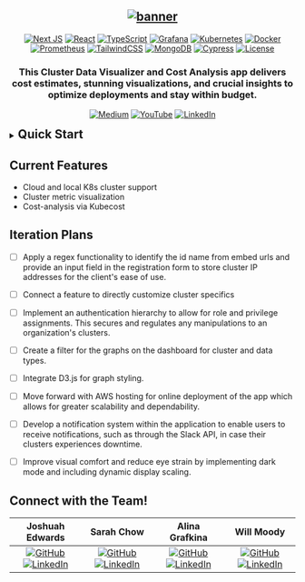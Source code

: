 
<div align="center">

  ## [![banner](/public/assets/banner.png)](https://www.os-poseidon.com/)
  <!-- h2 tagline here -->
  <!-- https://ileriayo.github.io/markdown-badges/#markdown-badges -->
  [![Next JS](https://img.shields.io/badge/Next-black?style=for-the-badge&logo=next.js&logoColor=white)](https://nextjs.org/)
  [![React](https://img.shields.io/badge/react-%2320232a.svg?style=for-the-badge&logo=react&logoColor=%2361DAFB)](https://reactjs.org/)
  [![TypeScript](https://img.shields.io/badge/typescript-%23007ACC.svg?style=for-the-badge&logo=typescript&logoColor=white)](https://www.typescriptlang.org/)
  [![Grafana](https://img.shields.io/badge/grafana-%23F46800.svg?style=for-the-badge&logo=grafana&logoColor=white)](https://grafana.com/)
  [![Kubernetes](https://img.shields.io/badge/kubernetes-%23326ce5.svg?style=for-the-badge&logo=kubernetes&logoColor=white)](https://kubernetes.io/)
  [![Docker](https://img.shields.io/badge/docker-%230db7ed.svg?style=for-the-badge&logo=docker&logoColor=white)](https://www.docker.com/)
  [![Prometheus](https://img.shields.io/badge/Prometheus-E6522C?style=for-the-badge&logo=Prometheus&logoColor=white)](https://prometheus.io/)
  [![TailwindCSS](https://img.shields.io/badge/tailwindcss-%2338B2AC.svg?style=for-the-badge&logo=tailwind-css&logoColor=white)](https://tailwindcss.com/)
  [![MongoDB](https://img.shields.io/badge/MongoDB-%234ea94b.svg?style=for-the-badge&logo=mongodb&logoColor=white)](https://www.mongodb.com/)
  [![Cypress](https://img.shields.io/badge/-cypress-%23E5E5E5?style=for-the-badge&logo=cypress&logoColor=058a5e)](https://www.cypress.io/)
  [![License](https://img.shields.io/github/license/Ileriayo/markdown-badges?style=for-the-badge)](public/LICENSE)
  <!-- short description -->
  ### This Cluster Data Visualizer and Cost Analysis app delivers cost estimates, stunning visualizations, and crucial insights to optimize deployments and stay within budget.
   <!-- Its user-friendly interface empowers organizations to make informed decisions with ease. A must-have for any Kubernetes pro. -->
  <!-- quick links -->



  [![Medium](https://img.shields.io/badge/Medium-12100E?style=for-the-badge&logo=medium&logoColor=white)](https://medium.com/@drjoshdpt/poseidon-a-kubernetes-cluster-visualization-cost-analysis-tool-d0fb55c2858c)
  [![YouTube](https://img.shields.io/badge/YouTube-%23FF0000.svg?style=for-the-badge&logo=YouTube&logoColor=white)](https://youtu.be/hqeGqh0ksPg)
  [![LinkedIn](https://img.shields.io/badge/linkedin-%230077B5.svg?style=for-the-badge&logo=linkedin&logoColor=white)](https://www.linkedin.com/company/osposeidon/)
</div>

<details>
  <summary><h2 style="display: inline;">Quick Start</h2></summary>

  1. Fork this repository to your profile, clone it to your local machine, navigate into the directory, then run `npm install`.
  2. Ensure your local and/or cloud clusters are deployed, then within the root directory, create a `.env.local` file and paste in the following:
      ```
      NODE_ENV = development
      MONGO_URI = "[REPLACE THIS WITH YOUR MONGODB CONNECTION STRING]"
      NEXTAUTH_URL = http://localhost:3500
      BCRYPT_SALT = 10
      NEXTAUTH_SECRET = 12345678910
      KUBECOST_IP = "[REPLACE THIS WITH YOUR DEPLOYED KUBECOST IP ADDRESS]"
      LOCAL_KUBECOST_IP = "[REPLACE THIS WITH YOUR LOCAL KUBECOST IP ADDRESS]"
      LOCAL_CLUSTER_IP = "localhost:3300"
      LOCAL_CLUSTER_NAME = "[REPLACE THIS WITH THE UNIQUE EMBED ID FROM YOUR LOCAL CLUSTER'S GRAFANA SHARE LINK]"
      DEPLOYED_CLUSTER_IP = "[REPLACE THIS WITH YOUR DEPLOYED* CLUSTER IP ADDRESS]"
      DEPLOYED_CLUSTER_NAME = "[REPLACE THIS WITH THE UNIQUE EMBED ID FROM YOUR CLOUD HOSTED GRAFANA SHARE LINK]"
      DEPLOYED_CLUSTER_NAME_2 = "[OPTIONAL: REPLACE THIS WITH THE UNIQUE EMBED ID FROM YOUR CLOUD HOSTED GRAFANA SHARE LINK]"
      ```
      - Be sure to replace the areas of all caps text including the enclosing square brackets with the specified information, then save the file.
        - *Functions for both depolyments on AWS and/or Google.
      - For more detailed instructions, please visit our website [os-poseidon.com/setup](https://www.os-poseidon.com/setup).
  3. Regarding your command options:
      - `npm run port` runs the application on port 3500 specifically for cloud deployments.
      - `npm run forward` runs the application on port 3500 for both local and cloud deployments.
      - `npm run test` assures that any processes on port 3500 is killed then in parallel runs the application on that port and opens Cypress.
</details>


## Current Features
- Cloud and local K8s cluster support
- Cluster metric visualization
- Cost-analysis via Kubecost

## Iteration Plans
- [ ] Apply a regex functionality to identify the id name from embed urls and provide an input field in the registration form to store cluster IP addresses for the client's ease of use.
- [ ] Connect a feature to directly customize cluster specifics
- [ ] Implement an authentication hierarchy to allow for role and privilege assignments. This secures and regulates any manipulations to an organization's clusters.
- [ ] Create a filter for the graphs on the dashboard for cluster and data types.
- [ ] Integrate D3.js for graph styling.
- [ ] Move forward with AWS hosting for online deployment of the app which allows for greater scalability and dependability.
- [ ] Develop a notification system within the application to enable users to receive notifications, such as through the Slack API, in case their clusters experiences downtime.
- [ ] Improve visual comfort and reduce eye strain by implementing dark mode and including dynamic display scaling.



<!-- https://github.com/tandpfun/skill-icons#icons-per-line
https://github.com/JoshDPT
https://www.linkedin.com/in/joshuah-edwards/
https://github.com/xtchow
https://www.linkedin.com/in/xtchow/
https://github.com/alyagraf
https://www.linkedin.com/in/alina-grafkina-955a56179/
https://github.com/wmoody6293
https://www.linkedin.com/in/william-moody/
 -->
 <!-- Meet the Team! -->
## Connect with the Team!
| Joshuah Edwards | Sarah Chow | Alina Grafkina | Will Moody |
| :---: | :---: | :---: | :---: |
| [![GitHub](https://skillicons.dev/icons?i=github)](https://github.com/JoshDPT) [![LinkedIn](https://skillicons.dev/icons?i=linkedin)](https://www.linkedin.com/in/joshuah-edwards/) | [![GitHub](https://skillicons.dev/icons?i=github)](https://github.com/xtchow) [![LinkedIn](https://skillicons.dev/icons?i=linkedin)](https://www.linkedin.com/in/xtchow/) | [![GitHub](https://skillicons.dev/icons?i=github)](https://github.com/alyagraf) [![LinkedIn](https://skillicons.dev/icons?i=linkedin)](https://www.linkedin.com/in/alina-grafkina-955a56179/) | [![GitHub](https://skillicons.dev/icons?i=github)](https://github.com/wmoody6293) [![LinkedIn](https://skillicons.dev/icons?i=linkedin)](https://www.linkedin.com/in/william-moody/) |


